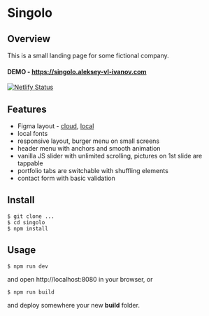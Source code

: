 # Singolo

## Overview

This is a small landing page for some fictional company.

#### DEMO - https://singolo.aleksey-vl-ivanov.com

[![Netlify Status](https://api.netlify.com/api/v1/badges/f4905c7a-e5c8-49eb-bc9e-d006add22e7a/deploy-status)](https://app.netlify.com/sites/zen-shaw-9af0cd/deploys)

## Features

- Figma layout - [cloud](https://www.figma.com/file/HfBfQdMpn9X9FMPeocJGis/Singolo), [local](Singolo.fig)
- local fonts
- responsive layout, burger menu on small screens
- header menu with anchors and smooth animation
- vanilla JS slider with unlimited scrolling, pictures on 1st slide are tappable
- portfolio tabs are switchable with shuffling elements
- contact form with basic validation

## Install

```
$ git clone ...
$ cd singolo
$ npm install
```

## Usage

```
$ npm run dev
```

and open http://localhost:8080 in your browser, or

```
$ npm run build
```

and deploy somewhere your new **build** folder.
